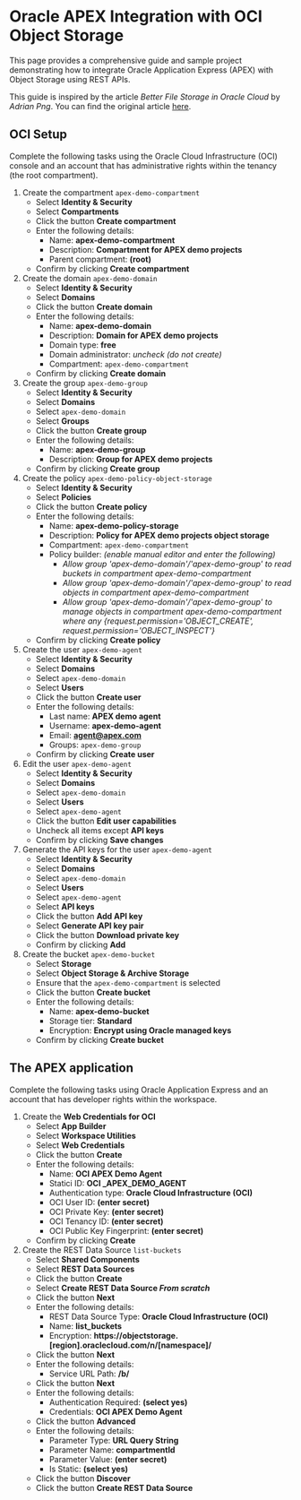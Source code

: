 # Oracle APEX Integration with OCI Object Storage

This page provides a comprehensive guide and sample project demonstrating how to integrate Oracle Application Express (APEX) with Object Storage using REST APIs. 

This guide is inspired by the article *Better File Storage in Oracle Cloud* by *Adrian Png*.  You can find the original article [here](https://blogs.oracle.com/connect/post/better-file-storage-in-oracle-cloud).

## OCI Setup

Complete the following tasks using the Oracle Cloud Infrastructure (OCI) console and an account that has administrative rights within the tenancy (the root compartment).

1. Create the compartment `apex-demo-compartment` 
    - Select **Identity & Security**
    - Select **Compartments**
    - Click the button **Create compartment**
    - Enter the following details:
        - Name: **apex-demo-compartment**
        - Description: **Compartment for APEX demo projects**
        - Parent compartment: **(root)**
    - Confirm by clicking **Create compartment**
2. Create the domain `apex-demo-domain` 
    - Select **Identity & Security**
    - Select **Domains**
    - Click the button **Create domain**
    - Enter the following details:
        - Name: **apex-demo-domain**
        - Description: **Domain for APEX demo projects**
        - Domain type: **free**
        - Domain administrator: *uncheck (do not create)*
        - Compartment: `apex-demo-compartment`  
    - Confirm by clicking **Create domain**
3. Create the group `apex-demo-group` 
    - Select **Identity & Security**
    - Select **Domains**
    - Select `apex-demo-domain`
    - Select **Groups**
    - Click the button **Create group**
    - Enter the following details:
        - Name: **apex-demo-group**
        - Description: **Group for APEX demo projects**
    - Confirm by clicking **Create group** 
4. Create the policy `apex-demo-policy-object-storage` 
    - Select **Identity & Security**
    - Select **Policies**
    - Click the button **Create policy**
    - Enter the following details:
        - Name: **apex-demo-policy-storage**
        - Description: **Policy for APEX demo projects object storage**
        - Compartment: `apex-demo-compartment`  
        - Policy builder: *(enable manual editor and enter the following)*
            - *Allow group 'apex-demo-domain'/'apex-demo-group' to read buckets in compartment apex-demo-compartment*
            - *Allow group 'apex-demo-domain'/'apex-demo-group' to read objects in compartment apex-demo-compartment*
            - *Allow group 'apex-demo-domain'/'apex-demo-group' to manage objects in compartment apex-demo-compartment where any {request.permission='OBJECT_CREATE', request.permission='OBJECT_INSPECT'}*
    - Confirm by clicking **Create policy** 
5. Create the user `apex-demo-agent` 
    - Select **Identity & Security**
    - Select **Domains**
    - Select `apex-demo-domain`
    - Select **Users**
    - Click the button **Create user**
    - Enter the following details:
        - Last name: **APEX demo agent**
        - Username: **apex-demo-agent**
        - Email: **agent@apex.com**
        - Groups: `apex-demo-group`
    - Confirm by clicking **Create user** 
6. Edit the user `apex-demo-agent` 
    - Select **Identity & Security**
    - Select **Domains**
    - Select `apex-demo-domain`
    - Select **Users**
    - Select `apex-demo-agent`
    - Click the button **Edit user capabilities**
    - Uncheck all items except **API keys**
    - Confirm by clicking **Save changes**
7. Generate the API keys for the user `apex-demo-agent` 
    - Select **Identity & Security**
    - Select **Domains**
    - Select `apex-demo-domain`
    - Select **Users**
    - Select `apex-demo-agent`
    - Select **API keys**
    - Click the button  **Add API key**
    - Select **Generate API key pair**
    - Click the button **Download private key**
    - Confirm by clicking **Add**
8. Create the bucket `apex-demo-bucket`
    - Select **Storage**
    - Select **Object Storage & Archive Storage**
    - Ensure that the `apex-demo-compartment` is selected
    - Click the button **Create bucket**
    - Enter the following details:
        - Name: **apex-demo-bucket**
        - Storage tier: **Standard**
        - Encryption: **Encrypt using Oracle managed keys**
    - Confirm by clicking **Create bucket** 

## The APEX application

Complete the following tasks using Oracle Application Express and an account that has developer rights within the workspace.

1. Create the **Web Credentials for OCI**
    - Select **App Builder**
    - Select **Workspace Utilities**
    - Select **Web Credentials**
    - Click the button **Create**
    - Enter the following details:
        - Name: **OCI APEX Demo Agent**
        - Statici ID: **OCI _APEX_DEMO_AGENT**
        - Authentication type: **Oracle Cloud Infrastructure (OCI)**
        - OCI User ID: **(enter secret)**
        - OCI Private Key: **(enter secret)**
        - OCI Tenancy ID: **(enter secret)**
        - OCI Public Key Fingerprint: **(enter secret)**
    - Confirm by clicking **Create** 
2. Create the REST Data Source `list-buckets`
    - Select **Shared Components**
    - Select **REST Data Sources**
    - Click the button **Create**
    - Select **Create REST Data Source *From scratch***
    - Click the button **Next**
    - Enter the following details:
        - REST Data Source Type: **Oracle Cloud Infrastructure (OCI)**
        - Name: **list_buckets**
        - Encryption: **https://objectstorage.[region].oraclecloud.com/n/[namespace]/**
    - Click the button **Next**
    - Enter the following details:
        - Service URL Path: **/b/**
    - Click the button **Next**
    - Enter the following details:
        - Authentication Required: **(select yes)**
        - Credentials: **OCI APEX Demo Agent**
    - Click the button **Advanced**
    - Enter the following details:
        - Parameter Type: **URL Query String**
        - Parameter Name: **compartmentId**
        - Parameter Value: **(enter secret)**
        - Is Static: **(select yes)**
    - Click the button **Discover**
    - Click the button **Create REST Data Source**


